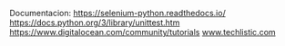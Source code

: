 Documentacion:
    https://selenium-python.readthedocs.io/
    https://docs.python.org/3/library/unittest.htm
    https://www.digitalocean.com/community/tutorials
    www.techlistic.com
    
